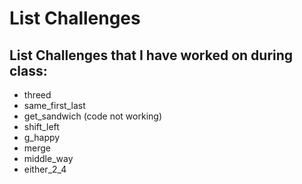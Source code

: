 # List Challenges

## List Challenges that I have worked on during class:

* threed
* same_first_last
* get_sandwich (code not working)
* shift_left
* g_happy
* merge
* middle_way
* either_2_4